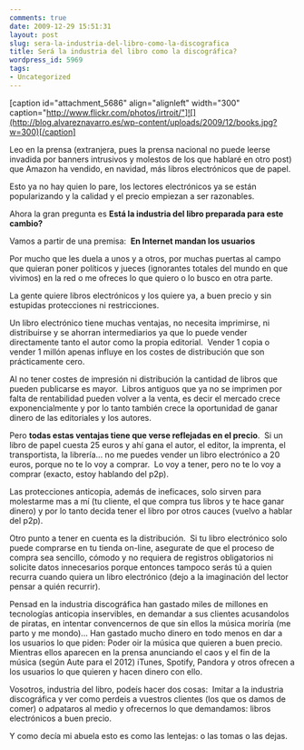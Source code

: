 ```yaml
---
comments: true
date: 2009-12-29 15:51:31
layout: post
slug: sera-la-industria-del-libro-como-la-discografica
title: Será la industria del libro como la discográfica?
wordpress_id: 5969
tags:
- Uncategorized
---
```


[](http://pulse2.com/2009/12/29/amazon-com-announces-that-e-book-sales-passes-paper-books-on-christmas-day/)

[caption id="attachment_5686" align="alignleft" width="300" caption="http://www.flickr.com/photos/irtroit/"]![](http://blog.alvareznavarro.es/wp-content/uploads/2009/12/books.jpg?w=300)[/caption]

Leo en la prensa (extranjera, pues la prensa nacional no puede leerse invadida por banners intrusivos y molestos de los que hablaré en otro post) que Amazon ha vendido, en navidad, más libros electrónicos que de papel.

Esto ya no hay quien lo pare, los lectores electrónicos ya se están popularizando y la calidad y el precio empiezan a ser razonables.

Ahora la gran pregunta es **Está la industria del libro preparada para este cambio?**

Vamos a partir de una premisa:  **En Internet mandan los usuarios**

Por mucho que les duela a unos y a otros, por muchas puertas al campo que quieran poner políticos y jueces (ignorantes totales del mundo en que vivimos) en la red o me ofreces lo que quiero o lo busco en otra parte.

La gente quiere libros electrónicos y los quiere ya, a buen precio y sin estupidas protecciones ni restricciones.

Un libro electrónico tiene muchas ventajas, no necesita imprimirse, ni distribuirse y se ahorran intermediarios ya que lo puede vender directamente tanto el autor como la propia editorial.  Vender 1 copia o vender 1 millón apenas influye en los costes de distribución que son prácticamente cero.

Al no tener costes de impresión ni distribución la cantidad de libros que pueden publicarse es mayor.  Libros antiguos que ya no se imprimen por falta de rentabilidad pueden volver a la venta, es decir el mercado crece exponencialmente y por lo tanto también crece la oportunidad de ganar dinero de las editoriales y los autores.

Pero **todas estas ventajas tiene que verse reflejadas en el precio**.  Si un libro de papel cuesta 25 euros y ahí gana el autor, el editor, la imprenta, el transportista, la librería... no me puedes vender un libro electrónico a 20 euros, porque no te lo voy a comprar.  Lo voy a tener, pero no te lo voy a comprar (exacto, estoy hablando del p2p).

Las protecciones anticopia, además de ineficaces, solo sirven para molestarme mas a mí (tu cliente, el que compra tus libros y te hace ganar dinero) y por lo tanto decida tener el libro por otros cauces (vuelvo a hablar del p2p).

Otro punto a tener en cuenta es la distribución.  Si tu libro electrónico solo puede comprarse en tu tienda on-line, asegurate de que el proceso de compra sea sencillo, cómodo y no requiera de registros obligatorios ni solicite datos innecesarios porque entonces tampoco serás tú a quien recurra cuando quiera un libro electrónico (dejo a la imaginación del lector pensar a quién recurrir).

Pensad en la industria discográfica han gastado miles de millones en tecnologías anticopia inservibles, en demandar a sus clientes acusandolos de piratas, en intentar convencernos de que sin ellos la música moriría (me parto y me mondo)... Han gastado mucho dinero en todo menos en dar a los usuarios lo que piden: Poder oir la música que quieren a buen precio.   Mientras ellos aparecen en la prensa anunciando el caos y el fin de la música (según Aute para el 2012) iTunes, Spotify, Pandora y otros ofrecen a los usuarios lo que quieren y hacen dinero con ello.

Vosotros, industria del libro, podeís hacer dos cosas:  Imitar a la industria discográfica y ver como perdeis a vuestros clientes (los que os damos de comer) o adpataros al medio y ofrecernos lo que demandamos: libros electrónicos a buen precio.

Y como decía mi abuela esto es como las lentejas: o las tomas o las dejas.
